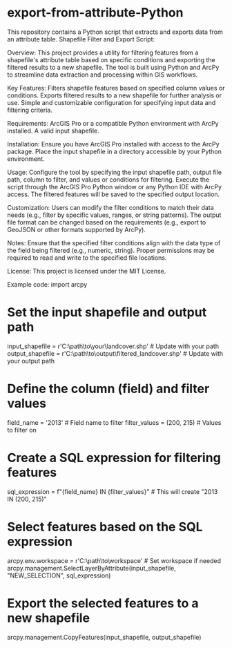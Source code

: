 # export-from-attribute-Python
This repository contains a Python script that extracts and exports data from an attribute table.
Shapefile Filter and Export Script:

Overview:
This project provides a utility for filtering features from a shapefile's attribute table based on specific conditions and exporting the filtered results to a new shapefile. The tool is built using Python and ArcPy to streamline data extraction and processing within GIS workflows.

Key Features:
Filters shapefile features based on specified column values or conditions.
Exports filtered results to a new shapefile for further analysis or use.
Simple and customizable configuration for specifying input data and filtering criteria.

Requirements:
ArcGIS Pro or a compatible Python environment with ArcPy installed.
A valid input shapefile.

Installation:
Ensure you have ArcGIS Pro installed with access to the ArcPy package.
Place the input shapefile in a directory accessible by your Python environment.

Usage:
Configure the tool by specifying the input shapefile path, output file path, column to filter, and values or conditions for filtering.
Execute the script through the ArcGIS Pro Python window or any Python IDE with ArcPy access.
The filtered features will be saved to the specified output location.

Customization:
Users can modify the filter conditions to match their data needs (e.g., filter by specific values, ranges, or string patterns).
The output file format can be changed based on the requirements (e.g., export to GeoJSON or other formats supported by ArcPy).

Notes:
Ensure that the specified filter conditions align with the data type of the field being filtered (e.g., numeric, string).
Proper permissions may be required to read and write to the specified file locations.

License:
This project is licensed under the MIT License.


Example code:
import arcpy

# Set the input shapefile and output path
input_shapefile = r'C:\path\to\your\landcover.shp'  # Update with your path
output_shapefile = r'C:\path\to\output\filtered_landcover.shp'  # Update with your output path

# Define the column (field) and filter values
field_name = '2013'  # Field name to filter
filter_values = (200, 215)  # Values to filter on

# Create a SQL expression for filtering features
sql_expression = f"{field_name} IN {filter_values}"  # This will create "2013 IN (200, 215)"

# Select features based on the SQL expression
arcpy.env.workspace = r'C:\path\to\workspace'  # Set workspace if needed
arcpy.management.SelectLayerByAttribute(input_shapefile, "NEW_SELECTION", sql_expression)

# Export the selected features to a new shapefile
arcpy.management.CopyFeatures(input_shapefile, output_shapefile)
